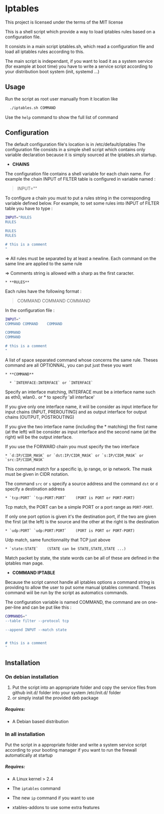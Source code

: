 # Iptables

This project is licensed under the terms of the MIT license

This is a shell script which provide a way to load iptables rules based on a configuration file.

It consists in a main script iptables.sh, which read a configuration file and load all iptables rules according to this.

The main script is independant, if you want to load it as a system service (for example at boot time) you have to write a service script according to your distribution boot system (init, systemd ...)

## Usage

Run the script as root user manually from it location like

```bash
  ./iptables.sh COMMAND  
```

Use the `help` command to show the full list of command

## Configuration

The default configuration file's location is in /etc/default/iptables
The configuration file consists in a simple shell script which contains only variable declaration because it is simply sourced at the iptables.sh startup.

  * **CHAINS**

The configuration file contains a shell variable for each chain name. 
For example the chain INPUT of FILTER table is configured in variable named :

>INPUT=""

To configure a chain you must to put a rules string in the corresponding variable defined below. For example, to set some rules into INPUT of FILTER table you have to type :

```bash
INPUT="RULES
RULES

RULES
RULES

# this is a comment
"
```

=> All rules must be separated by at least a newline. Each command on the same line are applied to the same rule

=> Comments string is allowed with a sharp as the first caracter.

    * **RULES**

Each rules have the following format : 

>COMMAND COMMAND COMMAND

In the configuration file :

```bash
INPUT="
COMMAND COMMAND    COMMAND

COMMAND
COMMAND

# this is a comment
"
```

A list of space separated command whose concerns the same rule. Theses command are all OPTIONNAL, you can put just these you want

    * **COMMAND**
  
      * `INTERFACE:INTERFACE` or `INTERFACE`
  
  Specify an interface matching, INTERFACE must be a interface name such as eth0, wlan0.. or * to specify 'all interface'
  
  If you give only one interface name, it wiil be consider as input interface for input chains (INPUT, PREROUTING) and as output interface for output chains (OUTPUT, POSTROUTING)
  
  If you give the two interface name (including the * matching) the first name (at the left) will be consider as input interface and the second name (at the right) will be the output interface.
  
  If you use the FORWARD chain you must specify the two interface
  
    * `d:IP/CIDR_MASK` or `dst:IP/CIDR_MASK` or `s:IP/CIDR_MASK` or `src:IP/CIDR_MASK`
    
  This command match for a specific ip, ip range, or ip network. The mask must be given in CIDR notation.
  
  The command `src` or `s` specify a source address and the command `dst` or `d` specify a destination address
  
    * `tcp:PORT` `tcp:PORT:PORT`    (PORT is PORT or PORT-PORT)
    
  Tcp match, the PORT can be a simple PORT or a port range as `PORT-PORT`.
  
  If only one port option is given it's the destination port, if the two are given the first (at the left) is the source and the other at the right is the destination

    * `udp:PORT` `udp:PORT:PORT`    (PORT is PORT or PORT-PORT)
    
  Udp match, same functionnality that TCP just above
  
    * `state:STATE`    (STATE can be STATE,STATE,STATE ...)
    
  Match packet by state, the state words can be all of these are defined in the iptables man page.
  

    
  * **COMMAND IPTABLE**
  
  Because the script cannot handle all iptables options a command string is providing to allow the user to put some manual iptables command. Theses command wiil be run by the script as automatics commands.
  
  The configuration variable is named COMMAND, the command are on one-per-line and can be put like this :
  
```bash
COMMANDS="
--table filter --protocol tcp 

--append INPUT --match state


# this is a comment
"
```
    

## Installation

### On debian installation

  1. Put the script into an appropriate folder and copy the service files from github init.d/ folder into your system /etc/init.d/ folder
  2. or simply install the provided deb package

##### Requires:
  * A Debian based distribution


### In all installation

Put the script in a appropriate folder and write a system service script according to your booting manager if you want to run the firewall automatically at startup

##### Requires:
  * A Linux kernel > 2.4
  * The `iptables` command
  
  * The new `ip` command if you want to use 
  * xtables-addons to use some extra features
  

